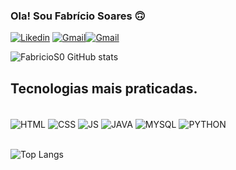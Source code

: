 ### Ola! Sou Fabrício Soares 🙃
[![Likedin](https://img.shields.io/badge/LinkedIn-0077B5?style=for-the-badge&logo=linkedin&logoColor=white)](https://www.linkedin.com/in/fabr%C3%ADcio-soares-oliveira-125984239/)
[![Gmail](https://img.shields.io/badge/Gmail-D14836?style=for-the-badge&logo=gmail&logoColor=white)](fsoliveira899@gmail.com)[![Gmail](https://img.shields.io/badge/Instagram-E4405F?style=for-the-badge&logo=instagram&logoColor=white)](https://www.instagram.com/foliveira_99)

![FabricioS0 GitHub stats](https://github-readme-stats.vercel.app/api?username=FabricioS0&show_icons=true&theme=cobalt)

## Tecnologias mais praticadas.

<div style="display: inline_block"><br/>
 <img align="center" alt="HTML" src="https://img.shields.io/badge/HTML-239120?style=for-the-badge&logo=html5&logoColor=white"/>
 <img align="center" alt="CSS" src="https://img.shields.io/badge/CSS-239120?&style=for-the-badge&logo=css3&logoColor=white"/>
 <img align="center" alt="JS" src="https://img.shields.io/badge/JavaScript-F7DF1E?style=for-the-badge&logo=javascript&logoColor=black"/>
 <img align="center" alt="JAVA" src="https://img.shields.io/badge/Java-ED8B00?style=for-the-badge&logo=openjdk&logoColor=white"/>
 <img align="center" alt="MYSQL" src="https://img.shields.io/badge/MySQL-00000F?style=for-the-badge&logo=mysql&logoColor=white"/>
 
 <img align="center" alt="PYTHON" src="https://img.shields.io/badge/Python-3776AB?style=for-the-badge&logo=python&logoColor=white"/>
</div>
<br/>

![Top Langs](https://github-readme-stats.vercel.app/api/top-langs/?username=FabricioS0&layout=compact)
